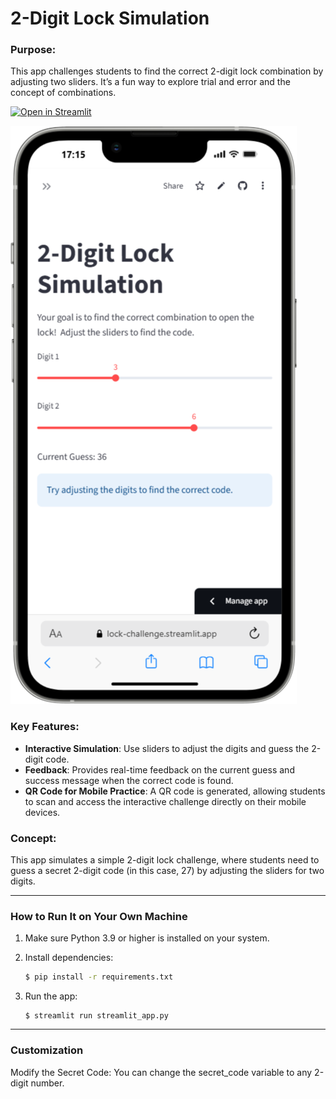 # 2-Digit Lock Simulation

### Purpose:
This app challenges students to find the correct 2-digit lock combination by adjusting two sliders. It’s a fun way to explore trial and error and the concept of combinations.

[![Open in Streamlit](https://static.streamlit.io/badges/streamlit_badge_black_white.svg)](https://binary-image.streamlit.app/)

![Screenshot](a20cb6c0-d6ab-48d7-8881-8704ad2930cf.png)

### Key Features:
- **Interactive Simulation**: Use sliders to adjust the digits and guess the 2-digit code.
- **Feedback**: Provides real-time feedback on the current guess and success message when the correct code is found.
- **QR Code for Mobile Practice**: A QR code is generated, allowing students to scan and access the interactive challenge directly on their mobile devices.

### Concept:
This app simulates a simple 2-digit lock challenge, where students need to guess a secret 2-digit code (in this case, 27) by adjusting the sliders for two digits.

---

### How to Run It on Your Own Machine

1. Make sure Python 3.9 or higher is installed on your system.

2. Install dependencies:
   ```bash
   $ pip install -r requirements.txt
   ```

3. Run the app:

   ```
   $ streamlit run streamlit_app.py
   ```

---
### Customization
Modify the Secret Code: You can change the secret_code variable to any 2-digit number.
